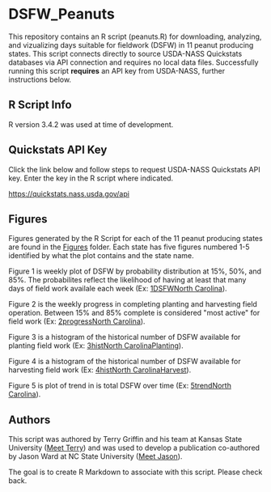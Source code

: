# DSFW_Peanuts
This repository contains an R script (peanuts.R) for downloading, analyzing, and vizualizing days suitable for fieldwork (DSFW) in 11 peanut producing states.  This script connects directly to source USDA-NASS Quickstats databases via API connection and requires no local data files.  Successfully running this script **requires** an API key from USDA-NASS, further instructions below.

## R Script Info
R version 3.4.2 was used at time of development.

## Quickstats API Key
Click the link below and follow steps to request USDA-NASS Quickstats API key.  Enter the key in the R script where indicated.

<https://quickstats.nass.usda.gov/api>

## Figures
Figures generated by the R Script for each of the 11 peanut producing states are found in the [Figures](../master/Figures) folder.  Each state has five figures numbered 1-5 identified by what the plot contains and the state name.  

Figure 1 is weekly plot of DSFW by probability distribution at 15%, 50%, and 85%. The probabilites reflect the likelihood of having at least that many days of field work availale each week (Ex: [1DSFWNorth Carolina](../master/Figures/NorthCarolina/1DSFWNORTH%20CAROLINAgraph.png)).

Figure 2 is the weekly progress in completing planting and harvesting field operation. Between 15% and 85% complete is considered "most active" for field work (Ex: [2progressNorth Carolina](../master/Figures/NorthCarolina/2progressNORTH%20CAROLINAgraph.png
)).

Figure 3 is a histogram of the historical number of DSFW available for planting field work (Ex: [3histNorth CarolinaPlanting](../master/Figures/NorthCarolina/3hist4NORTH%20CAROLINAPlanting.png
)).

Figure 4 is a histogram of the historical number of DSFW available for harvesting field work (Ex: [4histNorth CarolinaHarvest](../master/Figures/NorthCarolina/4hist4NORTH%20CAROLINAharvest.png)).

Figure 5 is plot of trend in is total DSFW over time (Ex: [5trendNorth Carolina](../master/Figures/NorthCarolina/5trendNORTH%20CAROLINA.png)).

## Authors
This script was authored by Terry Griffin and his team at Kansas State University ([Meet Terry](https://www.ageconomics.k-state.edu/directory/faculty_directory/griffin/)) and was used to develop a publication co-authored by Jason Ward at NC State University ([Meet Jason](https://www.bae.ncsu.edu/people/jkward2/)).  

The goal is to create R Markdown to associate with this script.  Please check back.
